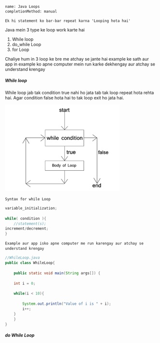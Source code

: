 ```ngMeta
name: Java Loops
completionMethod: manual
```
`
Ek hi statement ko bar-bar repeat karna 'Looping hota hai'
`

Java mein 3 type ke loop work karte hai
1. While loop
2. do_while Loop
3. for Loop

Chaliye hum in 3 loop ke bre me atchay se jante hai example ke sath aur app in example ko apne computer mein run karke dekhengay aur atchay se understand krengay

<h5>While loop</h5>
While loop jab tak condition true nahi ho jata tab tak loop repeat hota rehta hai. Agar condition false hota hai to tak loop exit ho jata hai.

![While loop diagram](assests/While-loop.png)

`Syntax for while Loop`
```java
variable_initialization;

while( condition ){
	//statement(s);
increment/decrement;
}
```
`Example aur app isko apne computer me run karengay aur atchay se understand krengay`
```java
//WhileLoop.java
public class WhileLoop{

    public static void main(String args[]) {

	int i = 0;
	
	while(i < 10){
		
		System.out.println("Value of i is " + i);
		i++;
	}
	}
}
```

<h5>do While Loop</h5>
